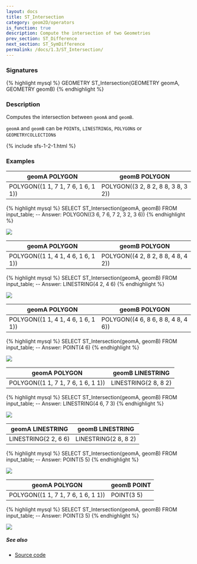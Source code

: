 ```yaml
---
layout: docs
title: ST_Intersection
category: geom2D/operators
is_function: true
description: Compute the intersection of two Geometries
prev_section: ST_Difference
next_section: ST_SymDifference
permalink: /docs/1.3/ST_Intersection/
---
```


### Signatures

{% highlight mysql %}
GEOMETRY ST_Intersection(GEOMETRY geomA, GEOMETRY geomB)
{% endhighlight %}

### Description

Computes the intersection between `geomA` and `geomB`.

`geomA` and `geomB` can be `POINT`s, `LINESTRING`s, `POLYGON`s or `GEOMETRYCOLLECTION`s

{% include sfs-1-2-1.html %}

### Examples

| geomA POLYGON                       | geomB POLYGON                       |
|-------------------------------------|-------------------------------------|
| POLYGON((1 1, 7 1, 7 6, 1 6, 1 1))  | POLYGON((3 2, 8 2, 8 8, 3 8, 3 2))  |

{% highlight mysql %}
SELECT ST_Intersection(geomA, geomB) FROM input_table;
-- Answer:    POLYGON((3 6, 7 6, 7 2, 3 2, 3 6))
{% endhighlight %}

<img class="displayed" src="../ST_Intersection_1.png"/>

| geomA POLYGON                       | geomB POLYGON                       |
|-------------------------------------|-------------------------------------|
| POLYGON((1 1, 4 1, 4 6, 1 6, 1 1))  | POLYGON((4 2, 8 2, 8 8, 4 8, 4 2))  |

{% highlight mysql %}
SELECT ST_Intersection(geomA, geomB) FROM input_table;
-- Answer:    LINESTRING(4 2, 4 6)
{% endhighlight %}

<img class="displayed" src="../ST_Intersection_2.png"/>

| geomA POLYGON                       | geomB POLYGON                       |
|-------------------------------------|-------------------------------------|
| POLYGON((1 1, 4 1, 4 6, 1 6, 1 1))  | POLYGON((4 6, 8 6, 8 8, 4 8, 4 6))  |

{% highlight mysql %}
SELECT ST_Intersection(geomA, geomB) FROM input_table;
-- Answer:    POINT(4 6)
{% endhighlight %}

<img class="displayed" src="../ST_Intersection_6.png"/>

| geomA POLYGON                       | geomB LINESTRING      |
|-------------------------------------|-----------------------|
| POLYGON((1 1, 7 1, 7 6, 1 6, 1 1))  | LINESTRING(2 8, 8 2)  |

{% highlight mysql %}
SELECT ST_Intersection(geomA, geomB) FROM input_table;
-- Answer:    LINESTRING(4 6, 7 3)
{% endhighlight %}

<img class="displayed" src="../ST_Intersection_3.png"/>

| geomA LINESTRING      | geomB LINESTRING      |
|-----------------------|-----------------------|
| LINESTRING(2 2, 6 6)  | LINESTRING(2 8, 8 2)  |

{% highlight mysql %}
SELECT ST_Intersection(geomA, geomB) FROM input_table;
-- Answer:    POINT(5 5)
{% endhighlight %}

<img class="displayed" src="../ST_Intersection_4.png"/>

| geomA POLYGON                       | geomB POINT |
|-------------------------------------|-------------|
| POLYGON((1 1, 7 1, 7 6, 1 6, 1 1))  | POINT(3 5)  |

{% highlight mysql %}
SELECT ST_Intersection(geomA, geomB) FROM input_table;
-- Answer:    POINT(3 5)
{% endhighlight %}

<img class="displayed" src="../ST_Intersection_5.png"/>

##### See also

* <a href="https://github.com/orbisgis/h2gis/blob/master/h2spatial/src/main/java/org/h2gis/h2spatial/internal/function/spatial/operators/ST_Intersection.java" target="_blank">Source code</a>

